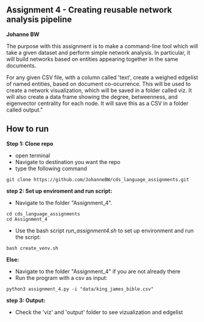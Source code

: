 ## Assignment 4 - Creating reusable network analysis pipeline
**Johanne BW**

The purpose with this assignment is to make a command-line tool which will take a given dataset and perform simple network analysis. 
In particular, it will build networks based on entities appearing together in the same documents.

For any given CSV file, with a column called 'text', create a weighed edgelist of named entities, based on document co-ocurrence. This will be used to create a network visualization, which will be saved in a folder called viz. It will also create a data frame showing the degree, betweenness, and eigenvector centrality for each node. It will save this as a CSV in a folder called output."

## How to run
**Step 1: Clone repo**
- open terminal
- Navigate to destination you want the repo
- type the following command
 ```console
 git clone https://github.com/JohanneBW/cds_language_assignments.git
 ```
**step 2: Set up enviroment and run script:**
- Navigate to the folder "Assignment_4".
```console
cd cds_language_assignments
cd Assignment_4
```  
- Use the bash script _run_assignment4.sh_ to set up environment and run the script:  
```console
bash create_venv.sh
```  
**Else:**
- Navigate to the folder "Assignment_4" if you are not already there
- Run the program with a csv as input:
```console
python3 assignment_4.py -i "data/king_james_bible.csv"
```  
**step 3: Output:**
- Check the 'viz' and 'output' folder to see vizualization and edgelist

